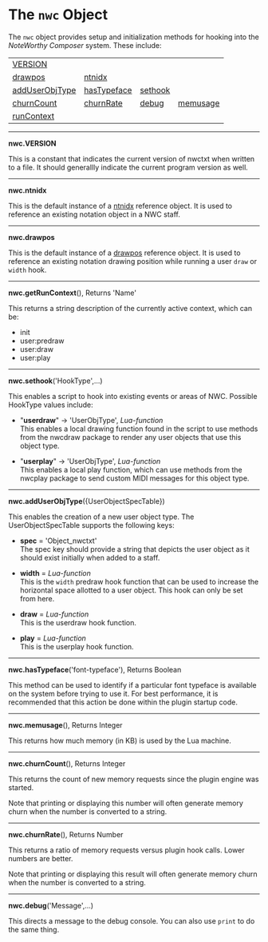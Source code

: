 # The `nwc` Object

The `nwc` object provides setup and initialization methods for hooking into the *NoteWorthy Composer* system. These include:

<table>
<tr>
<td><a href="#VERSION">VERSION</a></td>
</tr><tr>
<td><a href="#drawpos">drawpos</a></td>
<td><a href="#ntnidx">ntnidx</a></td>
</tr><tr>
<td><a href="#addUserObjType">addUserObjType</a></td>
<td><a href="#hasTypeface">hasTypeface</a></td>
<td><a href="#sethook">sethook</a></td>
</tr><tr>
<td><a href="#churnCount">churnCount</a></td>
<td><a href="#churnRate">churnRate</a></td>
<td><a href="#debug">debug</a></td>
<td><a href="#memusage">memusage</a></td>
</tr><tr>
<td><a href="#runContext">runContext</a></td>
</tr>
</table>

---------------------------------
<a name="VERSION"></a>
**nwc.VERSION**

This is a constant that indicates the current version of nwctxt when written to a file. It should generallly indicate the current program version as well.


---------------------------------
<a name="ntnidx"></a>
**nwc.ntnidx**

This is the default instance of a [ntnidx](nwc.ntnidx.md) reference object. It is used to reference an existing notation object in a NWC staff.


---------------------------------
<a name="drawpos"></a>
**nwc.drawpos**

This is the default instance of a [drawpos](nwc.drawpos.md) reference object. It is used to reference an existing notation drawing position while running a user `draw` or `width` hook.


---------------------------------
<a name="getRunContext"></a>
**nwc.getRunContext**(), Returns 'Name'

This returns a string description of the currently active context, which can be:

- init
- user:predraw
- user:draw
- user:play


---------------------------------
<a name="sethook"></a>
**nwc.sethook**('HookType',...)

This enables a script to hook into existing events or areas of NWC. Possible HookType values include:

 - "**userdraw**" -> 'UserObjType', *Lua-function*
   <br>This enables a local drawing function found in the script to use methods from the nwcdraw package to render any user objects that use this object type.
   
 - "**userplay**" -> 'UserObjType', *Lua-function*
   <br>This enables a local play function, which can use methods from the nwcplay package to send custom MIDI messages for this object type.


---------------------------------
<a name="addUserObjType"></a>
**nwc.addUserObjType**({UserObjectSpecTable})
  
This enables the creation of a new user object type. The UserObjectSpecTable supports the following keys:

- **spec** = 'Object_nwctxt'
<br>The spec key should provide a string that depicts the user object as it should exist initially when added to a staff.
  
- **width** = *Lua-function*
<br>This is the `width` predraw hook function that can be used to increase the horizontal space allotted to a user object. This hook can only be set from here.
  
- **draw** = *Lua-function*
<br>This is the userdraw hook function.
  
- **play** = *Lua-function*
<br>This is the userplay hook function.


---------------------------------
<a name="hasTypeface"></a>
**nwc.hasTypeface**('font-typeface'), Returns Boolean

This method can be used to identify if a particular font typeface is available on the system before trying to use it. For best performance, it is recommended that this action be done within the plugin startup code.


---------------------------------
<a name="memusage"></a>
**nwc.memusage**(), Returns Integer

This returns how much memory (in KB) is used by the Lua machine.


---------------------------------
<a name="churnCount"></a>
**nwc.churnCount**(), Returns Integer

This returns the count of new memory requests since the plugin engine was started.

Note that printing or displaying this number will often generate memory churn when the number is converted to a string.


---------------------------------
<a name="churnRate"></a>
**nwc.churnRate**(), Returns Number

This returns a ratio of memory requests versus  plugin hook calls. Lower numbers are better.

Note that printing or displaying this result will often generate memory churn when the number is converted to a string.


---------------------------------
<a name="debug"></a>
**nwc.debug**('Message',...)

This directs a message to the debug console. You can also use `print` to do the same thing.
